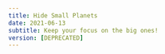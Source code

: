 ```yaml
---
title: Hide Small Planets
date: 2021-06-13
subtitle: Keep your focus on the big ones!
version: [DEPRECATED]
---
```

